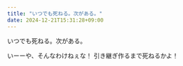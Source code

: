 ```yaml
---
title: "いつでも死ねる。次がある。"
date: 2024-12-21T15:31:28+09:00
---
```

いつでも死ねる。次がある。

いーーや、そんなわけねぇな！
引き継ぎ作るまで死ねるかよ！
